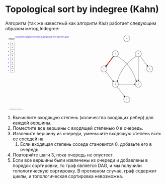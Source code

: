 # Topological sort by indegree (Kahn)

Алгоритм (так же известный как алгоритм Каа) работает следующим образом метод Indegree:

<img src="./topsort_indegree.gif" alt="topsort">

1. Вычислите входящую степень (количество входящих ребер) для каждой вершины.
1. Поместите все вершины с входящей степенью 0 в очередь.
1. Извлеките вершину из очереди, уменьшите входящую степень всех ее соседей на
    1. Если входящая степень соседа становится 0, добавьте его в очередь.
1. Повторяйте шаги 3, пока очередь не опустеет.
1. Если все вершины были извлечены из очереди и добавлены в порядок сортировки,
   то граф является DAG, и мы получили топологическую сортировку. В противном
   случае, граф содержит циклы, и топологическая сортировка невозможна.
